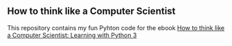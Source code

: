 ## How to think like a Computer Scientist
This repository contains my fun Pyhton code for the ebook [How to think like a Computer Scientist: Learning with Python 3]('http://openbookproject.net/thinkcs/python/english3e)

